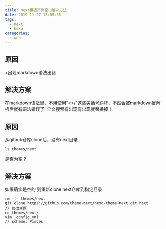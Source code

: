 ```yaml
---
title: next模板页面空白解决方法
date: 2019-11-27 15:09:55
tags:
  - next
  - hexo
categories:
  - web
---
```

## 原因
+出现markdown语法出错
## 解决方案
在markdown语法里，不用使用"<>/"这些尖括号斜杆，不然会被markdown反解析后就有语法错误了!
全文搜索有出现有出现就替换掉！
## 原因 
从github仓库clone后，没有next目录
```
ls themes/next
```
是否为空？
## 解决方案
如果确实是空的
则重新clone next仓库到指定目录
```
rm -fr themes/next
git clone https://github.com/theme-next/hexo-theme-next.git next
// 修改主题
cd themes/next/
vim _config.yml
// scheme: Pisces
```
